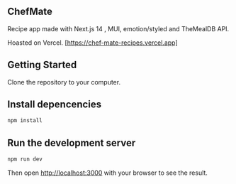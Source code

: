 ## ChefMate

Recipe app made with Next.js 14 , MUI, emotion/styled and TheMealDB API.

Hoasted on Vercel. [https://chef-mate-recipes.vercel.app]

## Getting Started

Clone the repository to your computer.

## Install depencencies

```bash
npm install
```

## Run the development server

```bash
npm run dev
```

Then open [http://localhost:3000](http://localhost:3000) with your browser to see the result.
